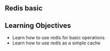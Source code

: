 ## Redis basic

## Learning Objectives
* Learn how to use redis for basic operations
* Learn how to use redis as a simple cache